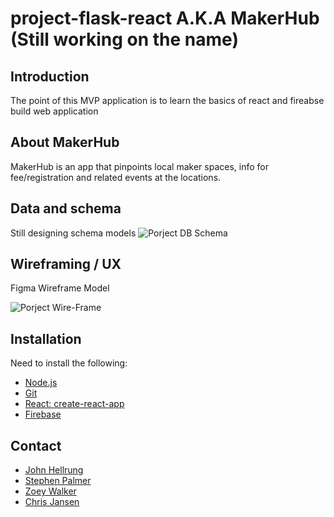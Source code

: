 # project-flask-react A.K.A MakerHub (Still working on the name)

## Introduction
The point of this MVP application is to learn the basics of react and fireabse build web application

## About MakerHub
MakerHub is an app that pinpoints local maker spaces, info for fee/registration and related events at the locations. 

## Data and schema
Still designing schema models
![Porject DB Schema](https://github.com/Hellrungj/project-flask-react/blob/master/MakerHub%20DB.png)

## Wireframing / UX
Figma Wireframe Model

![Porject Wire-Frame](https://github.com/Hellrungj/project-flask-react/blob/master/MakerHub.png)

## Installation
Need to install the following:
- [Node.js](https://nodejs.org/en/)
- [Git](https://git-scm.com/book/en/v2/Getting-Started-Installing-Git)
- [React: create-react-app](https://github.com/facebook/create-react-app)
- [Firebase](https://cloud.google.com/firestore/docs/quickstart-mobile-web)

## Contact
- [John Hellrung](https://github.com/Hellrungj)
- [Stephen Palmer](https://github.com/Fameruko)
- [Zoey Walker](https://github.com/mahkiwalker06)
- [Chris Jansen](https://github.com/christopherbraggjansen)
